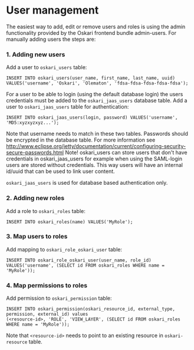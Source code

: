 # User management

The easiest way to add, edit or remove users and roles is using the admin functionality provided by the Oskari frontend bundle admin-users. For manually adding users the steps are:

### 1. Adding new users

Add a user to `oskari_users` table:

    INSERT INTO oskari_users(user_name, first_name, last_name, uuid) VALUES('username', 'Oskari', 'Olematon', 'fdsa-fdsa-fdsa-fdsa-fdsa');

For a user to be able to login (using the default database login) the users credentials must be added to the `oskari_jaas_users` database table. Add a user to `oskari_jaas_users` table for authentication:

    INSERT INTO oskari_jaas_users(login, password) VALUES('username', 'MD5:xyzxyzxyz...');

Note that username needs to match in these two tables. Passwords should be encrypted in the database table.
For more information see http://www.eclipse.org/jetty/documentation/current/configuring-security-secure-passwords.html
Note! oskari_users can store users that don't have credentials in oskari_jaas_users for example when using the SAML-login users are 
stored without credentials. This way users will have an internal id/uuid that can be used to link user content.

`oskari_jaas_users` is used for database based authentication only.

### 2. Adding new roles

Add a role to `oskari_roles` table:

    INSERT INTO oskari_roles(name) VALUES('MyRole');

### 3. Map users to roles

Add mapping to `oskari_role_oskari_user` table:

    INSERT INTO oskari_role_oskari_user(user_name, role_id) VALUES('username', (SELECT id FROM oskari_roles WHERE name = 'MyRole'));

### 4. Map permissions to roles

Add permission to `oskari_permission` table:

    INSERT INTO oskari_permission(oskari_resource_id, external_type, permission, external_id) values
    (<resource-id>, 'ROLE', 'VIEW_LAYER', (SELECT id FROM oskari_roles WHERE name = 'MyRole'));

Note that `<resource-id>` needs to point to an existing resource in `oskari-resource` table.
